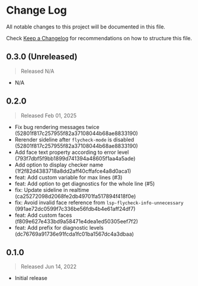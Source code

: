 # Change Log

All notable changes to this project will be documented in this file.

Check [Keep a Changelog](http://keepachangelog.com/) for recommendations on how to structure this file.


## 0.3.0 (Unreleased)
> Released N/A

* N/A

## 0.2.0
> Released Feb 01, 2025

* Fix bug rendering messages twice (52801f817c257955f82a37108044b68ae8833190)
* Rerender sideline after `flycheck-mode` is disabled (52801f817c257955f82a37108044b68ae8833190)
* Add face text property according to error level (793f7dbf5f9bb1899d741394a48605f1aa4a5ade)
* Add option to display checker name (1f2f82d4383718a8dd2aff40cffafce4a8d0aca1)
* feat: Add custom variable for max lines (#3)
* feat: Add option to get diagnostics for the whole line (#5)
* fix: Update sideline in realtime (ca25272098d2068fe2db49701fa517894f418f0e)
* fix: Avoid invalid face reference from `lsp-flycheck-info-unnecessary` (991ae72dc0599f7c336be56fdb4b4e61aff24df7)
* feat: Add custom faces (f809e627e433bd9a58471e4dea1ed50305eef7f2)
* feat: Add prefix for diagnostic levels (dc76769a91736e91fcda1fc01ba1567dc4a3dbaa)

## 0.1.0
> Released Jun 14, 2022

* Initial release
